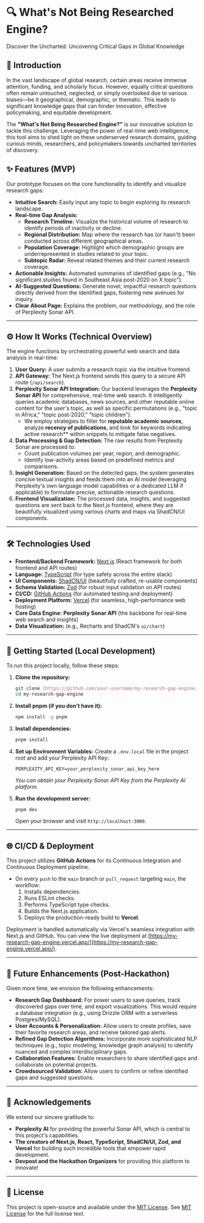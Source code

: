 # 🔍 What's Not Being Researched Engine?

Discover the Uncharted: Uncovering Critical Gaps in Global Knowledge

## 🚀 Introduction

In the vast landscape of global research, certain areas receive immense attention, funding, and scholarly focus. However, equally critical questions often remain untouched, neglected, or simply overlooked due to various biases—be it geographical, demographic, or thematic. This leads to significant knowledge gaps that can hinder innovation, effective policymaking, and equitable development.

The **"What's Not Being Researched Engine?"** is our innovative solution to tackle this challenge. Leveraging the power of real-time web intelligence, this tool aims to shed light on these underserved research domains, guiding curious minds, researchers, and policymakers towards uncharted territories of discovery.

## ✨ Features (MVP)

Our prototype focuses on the core functionality to identify and visualize research gaps:

* **Intuitive Search:** Easily input any topic to begin exploring its research landscape.
* **Real-time Gap Analysis:**
    * **Research Timeline:** Visualize the historical volume of research to identify periods of inactivity or decline.
    * **Regional Distribution:** Map where the research has (or hasn't) been conducted across different geographical areas.
    * **Population Coverage:** Highlight which demographic groups are underrepresented in studies related to your topic.
    * **Subtopic Radar:** Reveal related themes and their current research coverage.
* **Actionable Insights:** Automated summaries of identified gaps (e.g., "No significant studies found in Southeast Asia post-2020 on X topic").
* **AI-Suggested Questions:** Generate novel, impactful research questions directly derived from the identified gaps, fostering new avenues for inquiry.
* **Clear About Page:** Explains the problem, our methodology, and the role of Perplexity Sonar API.

---

## ⚙️ How It Works (Technical Overview)

The engine functions by orchestrating powerful web search and data analysis in real-time:

1. **User Query:** A user submits a research topic via the intuitive frontend.
2. **API Gateway:** The Next.js frontend sends this query to a secure API route (`/api/search`).
3. **Perplexity Sonar API Integration:** Our backend leverages the **Perplexity Sonar API** for comprehensive, real-time web search. It intelligently queries academic databases, news sources, and other reputable online content for the user's topic, as well as specific permutations (e.g., "topic in Africa," "topic post-2020," "topic children").
   * We employ strategies to filter for **reputable academic sources**, analyze **recency of publications**, and look for keywords indicating active research** within snippets to mitigate false negatives.
4. **Data Processing & Gap Detection:** The raw results from Perplexity Sonar are processed to:
     * Count publication volumes per year, region, and demographic.
     * Identify low-activity areas based on predefined metrics and comparisons.
5. **Insight Generation:** Based on the detected gaps, the system generates concise textual insights and feeds them into an AI model (leveraging Perplexity's own language model capabilities or a dedicated LLM if applicable) to formulate precise, actionable research questions.
6. **Frontend Visualization:** The processed data, insights, and suggested questions are sent back to the Next.js frontend, where they are beautifully visualized using various charts and maps via ShadCN/UI components.

---

## 🛠️ Technologies Used

* **Frontend/Backend Framework:** [Next.js](https://nextjs.org/) (React framework for both frontend and API routes)
* **Language:** [TypeScript](https://www.typescriptlang.org/) (for type safety across the entire stack)
* **UI Components:** [ShadCN/UI](https://ui.shadcn.com/) (beautifully crafted, re-usable components)
* **Schema Validation:** [Zod](https://zod.dev/) (for robust input validation on API routes)
* **CI/CD:** [GitHub Actions](https://docs.github.com/en/actions) (for automated testing and deployment)
* **Deployment Platform:** [Vercel](https://vercel.com/) (for seamless, high-performance web hosting)
* **Core Data Engine:** **Perplexity Sonar API** (the backbone for real-time web search and insights)
* **Data Visualization:** (e.g., Recharts and ShadCN's `ui/chart`)

---

## 🚀 Getting Started (Local Development)

To run this project locally, follow these steps:

1.  **Clone the repository:**
    ```bash
    git clone [https://github.com/your-username/my-research-gap-engine.git](https://github.com/your-username/my-research-gap-engine.git)
    cd my-research-gap-engine
    ```

2.  **Install pnpm (if you don't have it):**
    ```bash
    npm install -g pnpm
    ```

3.  **Install dependencies:**
    ```bash
    pnpm install
    ```

4.  **Set up Environment Variables:**
    Create a `.env.local` file in the project root and add your Perplexity API Key:
    ```
    PERPLEXITY_API_KEY=your_perplexity_sonar_api_key_here
    ```
    *You can obtain your Perplexity Sonar API Key from the Perplexity AI platform.*

5.  **Run the development server:**
    ```bash
    pnpm dev
    ```
    Open your browser and visit `http://localhost:3000`.

---

## 🌐 CI/CD & Deployment

This project utilizes **GitHub Actions** for its Continuous Integration and Continuous Deployment pipeline.

* On every `push` to the `main` branch or `pull_request` targeting `main`, the workflow:
    1.  Installs dependencies.
    2.  Runs ESLint checks.
    3.  Performs TypeScript type checks.
    4.  Builds the Next.js application.
    5.  Deploys the production-ready build to **Vercel**.

Deployment is handled automatically via Vercel's seamless integration with Next.js and GitHub. You can view the live deployment at [https://my-research-gap-engine.vercel.app/](https://my-research-gap-engine.vercel.app/).

---

## 🔮 Future Enhancements (Post-Hackathon)

Given more time, we envision the following enhancements:

* **Research Gap Dashboard:** For power users to save queries, track discovered gaps over time, and export visualizations. This would require a database integration (e.g., using Drizzle ORM with a serverless Postgres/MySQL).
* **User Accounts & Personalization:** Allow users to create profiles, save their favorite research areas, and receive tailored gap alerts.
* **Refined Gap Detection Algorithms:** Incorporate more sophisticated NLP techniques (e.g., topic modeling, knowledge graph analysis) to identify nuanced and complex interdisciplinary gaps.
* **Collaboration Features:** Enable researchers to share identified gaps and collaborate on potential projects.
* **Crowdsourced Validation:** Allow users to confirm or refine identified gaps and suggested questions.

---

## 🙏 Acknowledgements

We extend our sincere gratitude to:

* **Perplexity AI** for providing the powerful Sonar API, which is central to this project's capabilities.
* **The creators of Next.js, React, TypeScript, ShadCN/UI, Zod, and Vercel** for building such incredible tools that empower rapid development.
* **Devpost and the Hackathon Organizers** for providing this platform to innovate!

---

## 📜 License

This project is open-source and available under the [MIT License](https://opensource.org/license/mit). See [MIT License](LICENSE) for the full license text.
